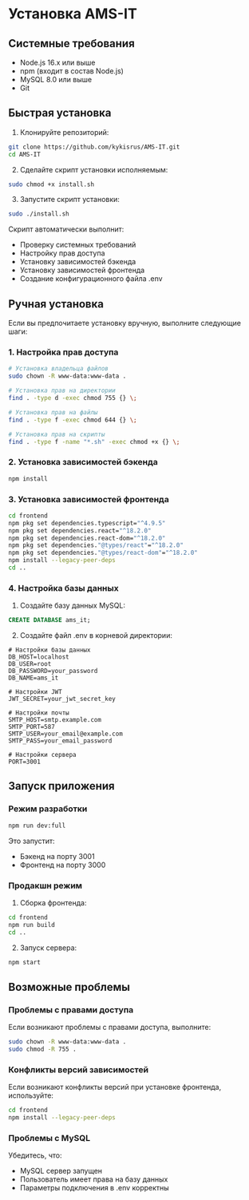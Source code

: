 # Установка AMS-IT

## Системные требования

- Node.js 16.x или выше
- npm (входит в состав Node.js)
- MySQL 8.0 или выше
- Git

## Быстрая установка

1. Клонируйте репозиторий:
```bash
git clone https://github.com/kykisrus/AMS-IT.git
cd AMS-IT
```

2. Сделайте скрипт установки исполняемым:
```bash
sudo chmod +x install.sh
```

3. Запустите скрипт установки:
```bash
sudo ./install.sh
```

Скрипт автоматически выполнит:
- Проверку системных требований
- Настройку прав доступа
- Установку зависимостей бэкенда
- Установку зависимостей фронтенда
- Создание конфигурационного файла .env

## Ручная установка

Если вы предпочитаете установку вручную, выполните следующие шаги:

### 1. Настройка прав доступа

```bash
# Установка владельца файлов
sudo chown -R www-data:www-data .

# Установка прав на директории
find . -type d -exec chmod 755 {} \;

# Установка прав на файлы
find . -type f -exec chmod 644 {} \;

# Установка прав на скрипты
find . -type f -name "*.sh" -exec chmod +x {} \;
```

### 2. Установка зависимостей бэкенда

```bash
npm install
```

### 3. Установка зависимостей фронтенда

```bash
cd frontend
npm pkg set dependencies.typescript="^4.9.5"
npm pkg set dependencies.react="^18.2.0"
npm pkg set dependencies.react-dom="^18.2.0"
npm pkg set dependencies."@types/react"="^18.2.0"
npm pkg set dependencies."@types/react-dom"="^18.2.0"
npm install --legacy-peer-deps
cd ..
```

### 4. Настройка базы данных

1. Создайте базу данных MySQL:
```sql
CREATE DATABASE ams_it;
```

2. Создайте файл .env в корневой директории:
```env
# Настройки базы данных
DB_HOST=localhost
DB_USER=root
DB_PASSWORD=your_password
DB_NAME=ams_it

# Настройки JWT
JWT_SECRET=your_jwt_secret_key

# Настройки почты
SMTP_HOST=smtp.example.com
SMTP_PORT=587
SMTP_USER=your_email@example.com
SMTP_PASS=your_email_password

# Настройки сервера
PORT=3001
```

## Запуск приложения

### Режим разработки

```bash
npm run dev:full
```

Это запустит:
- Бэкенд на порту 3001
- Фронтенд на порту 3000

### Продакшн режим

1. Сборка фронтенда:
```bash
cd frontend
npm run build
cd ..
```

2. Запуск сервера:
```bash
npm start
```

## Возможные проблемы

### Проблемы с правами доступа

Если возникают проблемы с правами доступа, выполните:
```bash
sudo chown -R www-data:www-data .
sudo chmod -R 755 .
```

### Конфликты версий зависимостей

Если возникают конфликты версий при установке фронтенда, используйте:
```bash
cd frontend
npm install --legacy-peer-deps
```

### Проблемы с MySQL

Убедитесь, что:
- MySQL сервер запущен
- Пользователь имеет права на базу данных
- Параметры подключения в .env корректны 